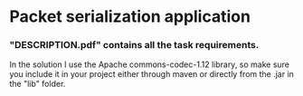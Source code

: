 # Packet serialization application

### "DESCRIPTION.pdf" contains all the task requirements.

In the solution I use the Apache commons-codec-1.12 library, so make sure you include it in your project either through maven or directly from the .jar in the "lib" folder.
